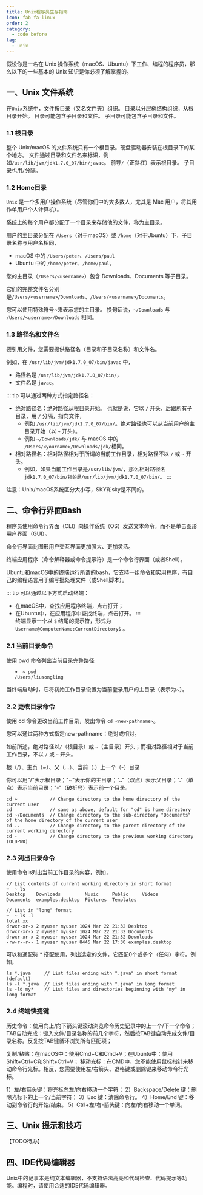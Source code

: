 ```yaml
---
title: Unix程序员生存指南
icon: fab fa-linux
order: 2
category:
  - code before
tag:
  - unix
---
```



假设你是一名在 Unix 操作系统（macOS、Ubuntu）下工作、编程的程序员，那么以下的一些基本的 Unix 知识是你必须了解掌握的。

<!-- more -->

## 一、Unix 文件系统

在`Unix`系统中，文件按目录（又名文件夹）组织。
目录以分层树结构组织，从根目录开始。
目录可能包含子目录和文件。
子目录可能包含子目录和文件。

### 1.1 根目录

整个 Unix/macOS 的文件系统只有一个根目录。硬盘驱动器安装在根目录下的某个地方。
文件通过目录和文件名来标识，例如`/usr/lib/jvm/jdk1.7.0_07/bin/javac`。
前导`/`（正斜杠）表示根目录。
子目录也用`/`分隔。

### 1.2 Home目录

`Unix` 是一个多用户操作系统（尽管你们中的大多数人，尤其是 Mac 用户，将其用作单用户个人计算机）。

系统上的每个用户都分配了一个目录来存储他的文件，称为主目录。

用户的主目录分配在 `/Users`（对于macOS）或 `/home`（对于Ubuntu）下，子目录名称与用户名相同，

- macOS 中的 `/Users/peter`、`/Users/paul`
- Ubuntu 中的 `/home/peter`、`/home/paul`。

您的主目录（`/Users/<username>`）包含 Downloads、Documents 等子目录。

它们的完整文件名分别是`/Users/<username>/Downloads`、`/Users/<username>/Documents`。

您可以使用特殊符号~来表示您的主目录。
换句话说，`~/Downloads` 与 `/Users/<username>/Downloads` 相同。

### 1.3 路径名和文件名

要引用文件，您需要提供路径名（目录和子目录名称）和文件名。

例如，在 `/usr/lib/jvm/jdk1.7.0_07/bin/javac` 中，
- 路径名是 `/usr/lib/jvm/jdk1.7.0_07/bin/`，
- 文件名是 `javac`。

::: tip
可以通过两种方式指定路径名：
- 绝对路径名：绝对路径从根目录开始。
  也就是说，它以 `/` 开头，后跟所有子目录，用 `/` 分隔，指向文件，
  - 例如 `/usr/lib/jvm/jdk1.7.0_07/bin/`。绝对路径也可以从当前用户的主目录开始（以 `~` 开头）。
  - 例如 `~/Downloads/jdk/` 与 macOS 中的 `/Users/<yourname>/Downloads/jdk/`相同。
- 相对路径名：相对路径相对于所谓的当前工作目录，相对路径不以 `/` 或 `~` 开头。
  - 例如，如果当前工作目录是`/usr/lib/jvm/`，那么相对路径名 `jdk1.7.0_07/bin/指的是/usr/lib/jvm/jdk1.7.0_07/bin/`。
:::

注意：Unix/macOS系统区分大小写，SKY和sky是不同的。

## 二、命令行界面Bash

程序员使用命令行界面（CLI）向操作系统（OS）发送文本命令，而不是单击图形用户界面（GUI）。

命令行界面比图形用户交互界面更加强大、更加灵活。

终端应用程序（命令解释器或命令提示符）是一个命令行界面（或者Shell）。

Ubuntu和macOS中的终端运行所谓的bash，它支持一组命令和实用程序，有自己的编程语言用于编写批处理文件（或Shell脚本）。

::: tip
可以通过以下方式启动终端：
   - 在macOS中，查找应用程序终端，点击打开；
   - 在Ubuntu中，在应用程序中查找终端，点击打开。
:::   
终端显示一个以 `$` 结尾的提示符，形式为 `Username@ComputerName:CurrentDirectory$` 。

### 2.1 当前目录命令

使用 pwd 命令列出当前目录完整路径
```shell
   ➜  ~ pwd                
   /Users/liusongling
```

当终端启动时，它将初始工作目录设置为当前登录用户的主目录（表示为~）。

### 2.2 更改目录命令

使用 cd 命令更改当前工作目录，发出命令 `cd <new-pathname>`。

您可以通过两种方式指定new-pathname：绝对或相对。

如前所述，绝对路径以`/`（根目录）或 `~`（主目录）开头；而相对路径相对于当前工作目录，不以 `/` 或 `~` 开头。

根（/）、主页（~）、父（…）、当前（.）上一个（-）目录

你可以用"/"表示根目录；"~"表示你的主目录；".."（双点）表示父目录；"."（单点）表示当前目录；"-"（破折号）表示前一个目录。
```shell
cd ~            // Change directory to the home directory of the current user
cd              // same as above, default for "cd" is home directory
cd ~/Documents  // Change directory to the sub-directory "Documents" of the home directory of the current user
cd ..           // Change directory to the parent directory of the current working directory
cd -            // Change directory to the previous working directory (OLDPWD)

```

### 2.3 列出目录命令
使用命令ls列出当前工作目录的内容，例如，
```shell
// List contents of current working directory in short format
➜  ~ ls
Desktop    Downloads         Music     Public     Videos
Documents  examples.desktop  Pictures  Templates

// List in "long" format
➜  ~ ls -l
total xx
drwxr-xr-x 2 myuser myuser 1024 Mar 22 21:32 Desktop
drwxr-xr-x 2 myuser myuser 1024 Mar 22 21:32 Documents
drwxr-xr-x 2 myuser myuser 1024 Mar 22 21:32 Downloads
-rw-r--r-- 1 myuser myuser 8445 Mar 22 17:30 examples.desktop
```

可以和通配符 * 搭配使用，列出选定的文件，它匹配0个或多个（任何）字符。例如，

```shell
ls *.java     // List files ending with ".java" in short format (default)
ls -l *.java  // List files ending with ".java" in long format
ls -ld my*    // List files and directories beginning with "my" in long format
```


### 2.4 终端快捷键

历史命令：使用向上/向下箭头键滚动浏览命令历史记录中的上一个/下一个命令；
TAB自动完成：键入文件/目录名称的前几个字符，然后按TAB键自动完成文件/目录名称。反复按TAB键循环浏览所有匹配项；

复制/粘贴：在macOS中：使用Cmd+C和Cmd+V；在Ubuntu中：使用Shift+Ctrl+C和Shift+Ctrl+V；
移动光标：在CMD中，您不能使用鼠标指针来移动命令行光标。相反，您需要使用左/右箭头、退格键或删除键来移动命令行光标。

1）左/右箭头键：将光标向左/向右移动一个字符；
2）Backspace/Delete 键：删除光标下的上一个/当前字符；
3）Esc 键：清除命令行。
4）Home/End 键：移动到命令行的开始/结束。
5）Ctrl+左/右-箭头键：向左/向右移动一个单词。

## 三、Unix 提示和技巧
   【TODO待办】

## 四、IDE代码编辑器
   Unix中的记事本是纯文本编辑器，不支持语法高亮和代码检查、代码提示等功能。编程时，请使用合适的IDE代码编辑器。